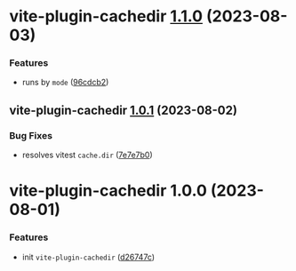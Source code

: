 # vite-plugin-cachedir [1.1.0](https://github.com/bent10/vite-plugins/compare/vite-plugin-cachedir@1.0.1...vite-plugin-cachedir@1.1.0) (2023-08-03)


### Features

* runs by `mode` ([96cdcb2](https://github.com/bent10/vite-plugins/commit/96cdcb277f65ceb2a5111da2b9cd06fb25a21ff0))

## vite-plugin-cachedir [1.0.1](https://github.com/bent10/vite-plugins/compare/vite-plugin-cachedir@1.0.0...vite-plugin-cachedir@1.0.1) (2023-08-02)


### Bug Fixes

* resolves vitest `cache.dir` ([7e7e7b0](https://github.com/bent10/vite-plugins/commit/7e7e7b08d426c5ef564e3b48b16aab75ad4b89ac))

# vite-plugin-cachedir 1.0.0 (2023-08-01)


### Features

* init `vite-plugin-cachedir` ([d26747c](https://github.com/bent10/vite-plugins/commit/d26747c714c1508e5461c8d63d98a7cf84abfc01))
